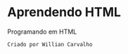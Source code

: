 # Aprendendo HTML
Programando em HTML
<!--Aprendendo a programar copiando sites existentes-->

```
Criado por Willian Carvalho
```
